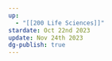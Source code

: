 ```yaml
---
up:
  - "[[200 Life Sciences]]"
stardate: Oct 22nd 2023
update: Nov 24th 2023
dg-publish: true
---
```

